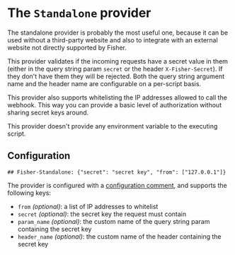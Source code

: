 # The `Standalone` provider

The standalone provider is probably the most useful one, because it can be used
without a third-party website and also to integrate with an external website
not directly supported by Fisher.

This provider validates if the incoming requests have a secret value in them
(either in the query string param `secret` or the header `X-Fisher-Secret`). If
they don't have them they will be rejected. Both the query string argument name
and the header name are configurable on a per-script basis.

This provider also supports whitelisting the IP addresses allowed to call the
webhook. This way you can provide a basic level of authorization without
sharing secret keys around.

This provider doesn't provide any environment variable to the executing script.

## Configuration

```
## Fisher-Standalone: {"secret": "secret key", "from": ["127.0.0.1"]}
```

The provider is configured with a [configuration
comment](../docs/config-comments.md), and supports the following keys:

* `from` *(optional)*: a list of IP addresses to whitelist
* `secret` *(optional)*: the secret key the request must contain
* `param_name` *(optional)*: the custom name of the query string param
  containing the secret key
* `header_name` *(optional)*: the custom name of the header containing the
  secret key
